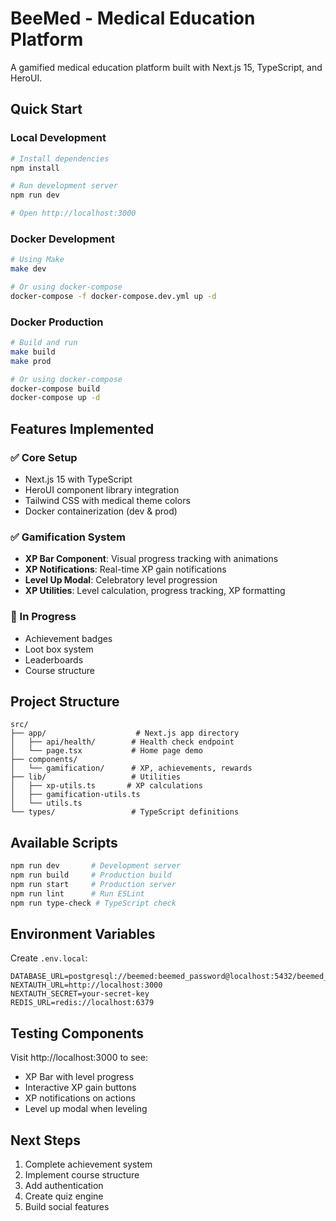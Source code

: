 # BeeMed - Medical Education Platform

A gamified medical education platform built with Next.js 15, TypeScript, and HeroUI.

## Quick Start

### Local Development
```bash
# Install dependencies
npm install

# Run development server
npm run dev

# Open http://localhost:3000
```

### Docker Development
```bash
# Using Make
make dev

# Or using docker-compose
docker-compose -f docker-compose.dev.yml up -d
```

### Docker Production
```bash
# Build and run
make build
make prod

# Or using docker-compose
docker-compose build
docker-compose up -d
```

## Features Implemented

### ✅ Core Setup
- Next.js 15 with TypeScript
- HeroUI component library integration
- Tailwind CSS with medical theme colors
- Docker containerization (dev & prod)

### ✅ Gamification System
- **XP Bar Component**: Visual progress tracking with animations
- **XP Notifications**: Real-time XP gain notifications
- **Level Up Modal**: Celebratory level progression
- **XP Utilities**: Level calculation, progress tracking, XP formatting

### 🚧 In Progress
- Achievement badges
- Loot box system
- Leaderboards
- Course structure

## Project Structure
```
src/
├── app/                    # Next.js app directory
│   ├── api/health/        # Health check endpoint
│   └── page.tsx           # Home page demo
├── components/
│   └── gamification/      # XP, achievements, rewards
├── lib/                   # Utilities
│   ├── xp-utils.ts       # XP calculations
│   ├── gamification-utils.ts
│   └── utils.ts
└── types/                 # TypeScript definitions
```

## Available Scripts
```bash
npm run dev       # Development server
npm run build     # Production build
npm run start     # Production server
npm run lint      # Run ESLint
npm run type-check # TypeScript check
```

## Environment Variables
Create `.env.local`:
```env
DATABASE_URL=postgresql://beemed:beemed_password@localhost:5432/beemed_db
NEXTAUTH_URL=http://localhost:3000
NEXTAUTH_SECRET=your-secret-key
REDIS_URL=redis://localhost:6379
```

## Testing Components

Visit http://localhost:3000 to see:
- XP Bar with level progress
- Interactive XP gain buttons
- XP notifications on actions
- Level up modal when leveling

## Next Steps
1. Complete achievement system
2. Implement course structure
3. Add authentication
4. Create quiz engine
5. Build social features
